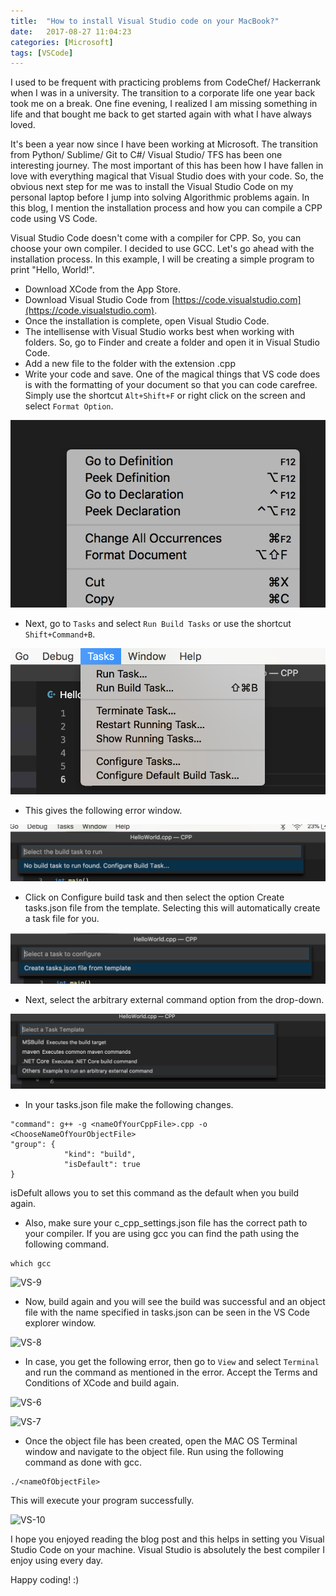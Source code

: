 ```yaml
---
title:  "How to install Visual Studio code on your MacBook?"
date:   2017-08-27 11:04:23
categories: [Microsoft]
tags: [VSCode]
---
```


I used to be frequent with practicing problems from CodeChef/ Hackerrank when I was in a university. The transition to a corporate life one year back took me on a break. One fine evening, I realized I am missing something in life and that bought me back to get started again with what I have always loved. 

It's been a year now since I have been working at Microsoft. The transition from Python/ Sublime/ Git to C#/ Visual Studio/ TFS has been one interesting journey. The most important of this has been how I have fallen in love with everything magical that Visual Studio does with your code. So, the obvious next step for me was to install the Visual Studio Code on my personal laptop before I jump into solving Algorithmic problems again. In this blog, I mention the installation process and how you can compile a CPP code using VS Code. 

Visual Studio Code doesn't come with a compiler for CPP. So, you can choose your own compiler. I decided to use GCC. Let's go ahead with the installation process. In this example, I will be creating a simple program to print "Hello, World!".

* Download XCode from the App Store.
* Download Visual Studio Code from [https://code.visualstudio.com](https://code.visualstudio.com).
* Once the installation is complete, open Visual Studio Code.
* The intellisense with Visual Studio works best when working with folders. So, go to Finder and create a folder and open it in Visual Studio Code.
* Add a new file to the folder with the extension .cpp
* Write your code and save. One of the magical things that VS code does is with the formatting of your document so that you can code carefree. Simply use the shortcut `Alt+Shift+F` or right click on the screen and select `Format Option`.

![VS-1](https://raw.githubusercontent.com/Diksha-Rathi/diksha-rathi.github.io/master/static/images/blog/VSCode-1.png)

* Next, go to `Tasks` and select `Run Build Tasks` or use the shortcut `Shift+Command+B`.

![VS-2](https://raw.githubusercontent.com/Diksha-Rathi/diksha-rathi.github.io/master/static/images/blog/VSCode-2.png)

* This gives the following error window. 

![VS-3](https://raw.githubusercontent.com/Diksha-Rathi/diksha-rathi.github.io/master/static/images/blog/VSCode-3.png)

* Click on Configure build task and then select the option Create tasks.json file from the template. Selecting this will automatically create a task file for you.

![VS-4](https://raw.githubusercontent.com/Diksha-Rathi/diksha-rathi.github.io/master/static/images/blog/VSCode-4.png)

* Next, select the arbitrary external command option from the drop-down.

![VS-5](https://raw.githubusercontent.com/Diksha-Rathi/diksha-rathi.github.io/master/static/images/blog/VSCode-5.png)

* In your tasks.json file make the following changes.

```
"command": g++ -g <nameOfYourCppFile>.cpp -o <ChooseNameOfYourObjectFile>
"group": {
            "kind": "build",
            "isDefault": true
}
```

isDefult allows you to set this command as the default when you build again.

* Also, make sure your c_cpp_settings.json file has the correct path to your compiler. If you are using gcc you can find the path using the following command.

```
which gcc
````

![VS-9](https://raw.githubusercontent.com/Diksha-Rathi/diksha-rathi.github.io/master/static/images/blog/VSCode-9.png)

* Now, build again and you will see the build was successful and an object file with the name specified in tasks.json can be seen in the VS Code explorer window.

![VS-8](https://raw.githubusercontent.com/Diksha-Rathi/diksha-rathi.github.io/master/static/images/blog/VSCode-8.png)

* In case, you get the following error, then go to `View` and select `Terminal` and run the command as mentioned in the error. Accept the Terms and Conditions of XCode and build again.

![VS-6](https://raw.githubusercontent.com/Diksha-Rathi/diksha-rathi.github.io/master/static/images/blog/VSCode-6.png)

![VS-7](https://raw.githubusercontent.com/Diksha-Rathi/diksha-rathi.github.io/master/static/images/blog/VSCode-7.png)

* Once the object file has been created, open the MAC OS Terminal window and navigate to the object file. Run using the following command as done with gcc.

```
./<nameOfObjectFile>
```

This will execute your program successfully.

![VS-10](https://raw.githubusercontent.com/Diksha-Rathi/diksha-rathi.github.io/master/static/images/blog/VSCode-10.png)

I hope you enjoyed reading the blog post and this helps in setting you Visual Studio Code on your machine. Visual Studio is absolutely the best compiler I enjoy using every day. 

Happy coding! :) 




